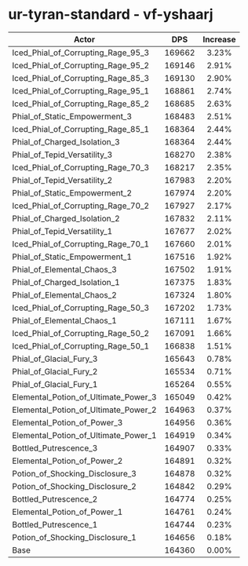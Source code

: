 # ur-tyran-standard - vf-yshaarj
| Actor | DPS | Increase |
|---|:---:|:---:|
|Iced_Phial_of_Corrupting_Rage_95_3|169662|3.23%|
|Iced_Phial_of_Corrupting_Rage_95_2|169146|2.91%|
|Iced_Phial_of_Corrupting_Rage_85_3|169130|2.90%|
|Iced_Phial_of_Corrupting_Rage_95_1|168861|2.74%|
|Iced_Phial_of_Corrupting_Rage_85_2|168685|2.63%|
|Phial_of_Static_Empowerment_3|168483|2.51%|
|Iced_Phial_of_Corrupting_Rage_85_1|168364|2.44%|
|Phial_of_Charged_Isolation_3|168364|2.44%|
|Phial_of_Tepid_Versatility_3|168270|2.38%|
|Iced_Phial_of_Corrupting_Rage_70_3|168217|2.35%|
|Phial_of_Tepid_Versatility_2|167983|2.20%|
|Phial_of_Static_Empowerment_2|167974|2.20%|
|Iced_Phial_of_Corrupting_Rage_70_2|167927|2.17%|
|Phial_of_Charged_Isolation_2|167832|2.11%|
|Phial_of_Tepid_Versatility_1|167677|2.02%|
|Iced_Phial_of_Corrupting_Rage_70_1|167660|2.01%|
|Phial_of_Static_Empowerment_1|167516|1.92%|
|Phial_of_Elemental_Chaos_3|167502|1.91%|
|Phial_of_Charged_Isolation_1|167375|1.83%|
|Phial_of_Elemental_Chaos_2|167324|1.80%|
|Iced_Phial_of_Corrupting_Rage_50_3|167202|1.73%|
|Phial_of_Elemental_Chaos_1|167111|1.67%|
|Iced_Phial_of_Corrupting_Rage_50_2|167091|1.66%|
|Iced_Phial_of_Corrupting_Rage_50_1|166838|1.51%|
|Phial_of_Glacial_Fury_3|165643|0.78%|
|Phial_of_Glacial_Fury_2|165534|0.71%|
|Phial_of_Glacial_Fury_1|165264|0.55%|
|Elemental_Potion_of_Ultimate_Power_3|165049|0.42%|
|Elemental_Potion_of_Ultimate_Power_2|164963|0.37%|
|Elemental_Potion_of_Power_3|164956|0.36%|
|Elemental_Potion_of_Ultimate_Power_1|164919|0.34%|
|Bottled_Putrescence_3|164907|0.33%|
|Elemental_Potion_of_Power_2|164891|0.32%|
|Potion_of_Shocking_Disclosure_3|164878|0.32%|
|Potion_of_Shocking_Disclosure_2|164842|0.29%|
|Bottled_Putrescence_2|164774|0.25%|
|Elemental_Potion_of_Power_1|164761|0.24%|
|Bottled_Putrescence_1|164744|0.23%|
|Potion_of_Shocking_Disclosure_1|164656|0.18%|
|Base|164360|0.00%|
